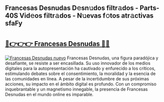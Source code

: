 ## Francesas Desnudas D𝚎sn𝚞dos filtr𝚊dos - Parts-40S Vid𝚎os filtr𝚊dos - N𝚞evas f𝚘tos atr𝚊ctivas sfaFy

# <h2><a href="http://mbch8gb.tromn.icu/?c=Francesas+Desnudas">🔗👉👉👉 Francesas Desnudas 🔗🔗</a></h2>

[![Francesas Desnudas nuevo](https://i.imgur.com/pEAQMta.gif)](http://mbch8gb.tromn.icu/?c=Francesas+Desnudas)
Francesas Desnudas, una figura paradójica y desafiante, se resiste a ser encasillada. Su uso innovador de los medios digitales para la autopresentación ha cautivado y enfurecido a los críticos, estimulando debates sobre el consentimiento, la moralidad y la esencia de las comunidades en línea. A pesar de la incertidumbre de sus próximas acciones, su impacto en el ámbito digital es profundo. Con un compromiso inquebrantable y un magnetismo innegable, la presencia de Francesas Desnudas en el mundo online es imparable.
